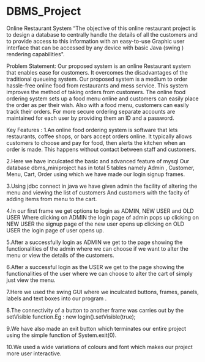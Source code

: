 # DBMS_Project
Online Restaurant System
“The objective of this online restaurant project is to design a database to centrally handle the details of all the customers and to provide access to this information with an easy-to-use Graphic user interface that can be accessed by any device with basic Java (swing ) rendering capabilities".

Problem Statement:
Our proposed system is an online Restaurant system that enables ease for customers. It overcomes the disadvantages of the traditional queueing system. Our proposed system is a medium to order hassle-free online food from restaurants and mess service. This system improves the method of taking orders from customers. The online food ordering system sets up a food menu online and customers can easily place the order as per their wish. Also with a food menu, customers can easily track their orders. For more secure ordering separate accounts are maintained for each user by providing them an ID and a password.

Key Features :
1.An online food ordering system is software that lets restaurants, coffee shops, or bars accept orders online. It typically allows customers to choose and pay for food, then alerts the kitchen when an order is made. This happens without contact between staff and customers.

2.Here we have inculcated the basic and advanced feature of mysql Our database dbms_miniproject has in total 5 tables namely Admin , Customer, Menu, Cart, Order using which we have made our login signup frames.

3.Using jdbc connect in java we have given admin the facility of altering the menu and viewing the list of customers And customers with the facity of adding items from menu to the cart.

4.In our first frame we get options to login as ADMIN, NEW USER and OLD USER Where clicking on ADMIN the login page of admin pops up clicking on NEW USER the signup page of the new user opens up clicking on OLD USER the login page of user opens up.

5.After a successfully login as ADMIN we get to the page showing the functionalities of the admin where we can choose if we want to alter the menu or view the details of the customers.

6.After a successful login as the USER we get to the page showing the functionalities of the user where we can choose to alter the cart of simply just view the menu.

7.Here we used the swing GUI where we inculcated buttons, frames, panels, labels and text boxes into our program .

8.The connectivity of a button to another frame was carries out by the setVisible function.Eg : new login().setVisible(true);

9.We have also made an exit button which terminates our entire project using the simple function of System.exit(0).

10.We used a wide variations of colours and font which makes our project more user interactive.
